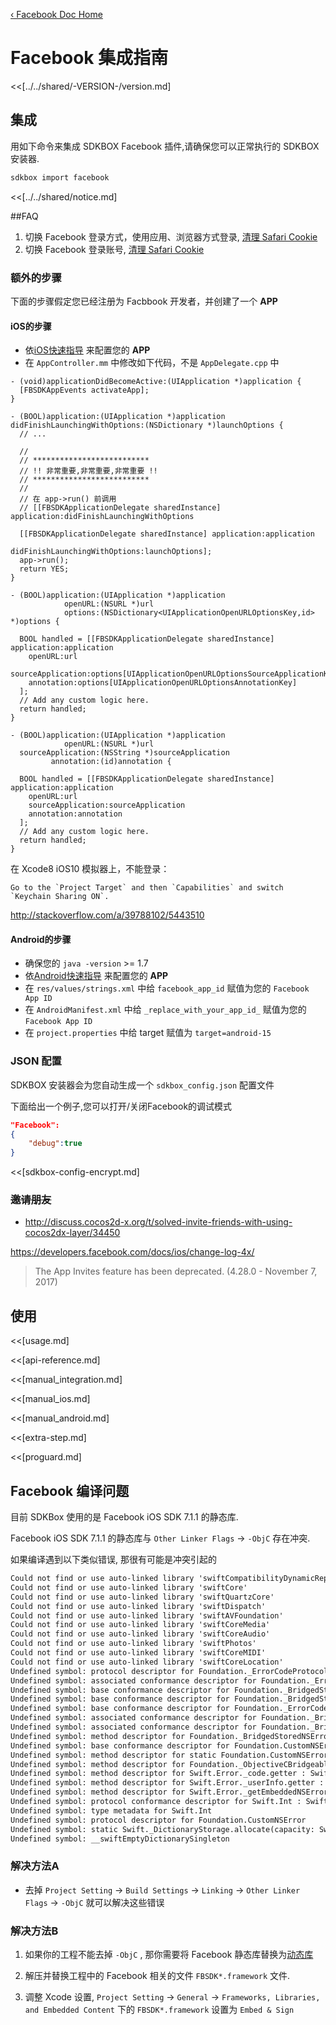 [&#8249; Facebook Doc Home](./)

<h1>Facebook 集成指南</h1>
<<[../../shared/-VERSION-/version.md]

## 集成
用如下命令来集成 SDKBOX Facebook 插件,请确保您可以正常执行的 SDKBOX 安装器.
```bash
sdkbox import facebook
```

<<[../../shared/notice.md]

<!--## Configuration
<<[../../shared/sdkbox_cloud.md]
<<[../../shared/remote_application_config.md]-->

##FAQ
1. 切换 Facebook 登录方式，使用应用、浏览器方式登录, [清理 Safari Cookie](https://support.apple.com/en-us/HT201265)
2. 切换 Facebook 登录账号, [清理 Safari Cookie](https://support.apple.com/en-us/HT201265)

### 额外的步骤

下面的步骤假定您已经注册为 Facbbook 开发者，并创建了一个 __APP__

#### iOS的步骤
* 依[iOS快速指导](https://developers.facebook.com/quickstarts/?platform=ios) 来配置您的 __APP__
* 在 `AppController.mm` 中修改如下代码，不是 `AppDelegate.cpp` 中

```
- (void)applicationDidBecomeActive:(UIApplication *)application {
  [FBSDKAppEvents activateApp];
}

- (BOOL)application:(UIApplication *)application didFinishLaunchingWithOptions:(NSDictionary *)launchOptions {
  // ...

  //
  // **************************
  // !! 非常重要,非常重要,非常重要 !!
  // **************************
  //
  // 在 app->run() 前调用
  // [[FBSDKApplicationDelegate sharedInstance] application:didFinishLaunchingWithOptions

  [[FBSDKApplicationDelegate sharedInstance] application:application
                                      didFinishLaunchingWithOptions:launchOptions];
  app->run();
  return YES;
}

- (BOOL)application:(UIApplication *)application
            openURL:(NSURL *)url
            options:(NSDictionary<UIApplicationOpenURLOptionsKey,id> *)options {

  BOOL handled = [[FBSDKApplicationDelegate sharedInstance] application:application
    openURL:url
    sourceApplication:options[UIApplicationOpenURLOptionsSourceApplicationKey]
    annotation:options[UIApplicationOpenURLOptionsAnnotationKey]
  ];
  // Add any custom logic here.
  return handled;
}

- (BOOL)application:(UIApplication *)application
            openURL:(NSURL *)url
  sourceApplication:(NSString *)sourceApplication
         annotation:(id)annotation {

  BOOL handled = [[FBSDKApplicationDelegate sharedInstance] application:application
    openURL:url
    sourceApplication:sourceApplication
    annotation:annotation
  ];
  // Add any custom logic here.
  return handled;
}

```

在 Xcode8 iOS10 模拟器上，不能登录：
```
Go to the `Project Target` and then `Capabilities` and switch `Keychain Sharing ON`.
```
http://stackoverflow.com/a/39788102/5443510


#### Android的步骤
* 确保您的 `java -version` >= 1.7
* 依[Android快速指导](https://developers.facebook.com/quickstarts/?platform=android) 来配置您的 __APP__
* 在 `res/values/strings.xml` 中给 `facebook_app_id` 赋值为您的 `Facebook App ID`
* 在 `AndroidManifest.xml` 中给 `_replace_with_your_app_id_` 赋值为您的 `Facebook App ID`
* 在 `project.properties` 中给 target 赋值为 `target=android-15`


### JSON 配置
SDKBOX 安装器会为您自动生成一个 `sdkbox_config.json` 配置文件

下面给出一个例子,您可以打开/关闭Facebook的调试模式
```json
"Facebook":
{
    "debug":true
}
```

<<[sdkbox-config-encrypt.md]

### ~~邀请朋友~~
- http://discuss.cocos2d-x.org/t/solved-invite-friends-with-using-cocos2dx-layer/34450

https://developers.facebook.com/docs/ios/change-log-4x/

> The App Invites feature has been deprecated. (4.28.0 - November 7, 2017)

## 使用

<<[usage.md]

<<[api-reference.md]

<<[manual_integration.md]

<<[manual_ios.md]

<<[manual_android.md]

<<[extra-step.md]

<<[proguard.md]

## Facebook 编译问题

目前 SDKBox 使用的是 Facebook iOS SDK 7.1.1 的静态库.

Facebook iOS SDK 7.1.1 的静态库与 `Other Linker Flags` -> `-ObjC` 存在冲突.

如果编译遇到以下类似错误, 那很有可能是冲突引起的

```html
Could not find or use auto-linked library 'swiftCompatibilityDynamicReplacements'
Could not find or use auto-linked library 'swiftCore'
Could not find or use auto-linked library 'swiftQuartzCore'
Could not find or use auto-linked library 'swiftDispatch'
Could not find or use auto-linked library 'swiftAVFoundation'
Could not find or use auto-linked library 'swiftCoreMedia'
Could not find or use auto-linked library 'swiftCoreAudio'
Could not find or use auto-linked library 'swiftPhotos'
Could not find or use auto-linked library 'swiftCoreMIDI'
Could not find or use auto-linked library 'swiftCoreLocation'
Undefined symbol: protocol descriptor for Foundation._ErrorCodeProtocol
Undefined symbol: associated conformance descriptor for Foundation._ErrorCodeProtocol._ErrorType: Foundation._BridgedStoredNSError
Undefined symbol: base conformance descriptor for Foundation._BridgedStoredNSError: Foundation.CustomNSError
Undefined symbol: base conformance descriptor for Foundation._BridgedStoredNSError: Swift.Hashable
Undefined symbol: base conformance descriptor for Foundation._ErrorCodeProtocol: Swift.Equatable
Undefined symbol: associated conformance descriptor for Foundation._BridgedStoredNSError.Code: Foundation._ErrorCodeProtocol
Undefined symbol: associated conformance descriptor for Foundation._BridgedStoredNSError.Code: Swift.RawRepresentable
Undefined symbol: method descriptor for Foundation._BridgedStoredNSError.init(_nsError: __C.NSError) -> A
Undefined symbol: base conformance descriptor for Foundation.CustomNSError: Swift.Error
Undefined symbol: method descriptor for static Foundation.CustomNSError.errorDomain.getter : Swift.String
Undefined symbol: method descriptor for Foundation._ObjectiveCBridgeableError.init(_bridgedNSError: __shared __C.NSError) -> A?
Undefined symbol: method descriptor for Swift.Error._code.getter : Swift.Int
Undefined symbol: method descriptor for Swift.Error._userInfo.getter : Swift.AnyObject?
Undefined symbol: method descriptor for Swift.Error._getEmbeddedNSError() -> Swift.AnyObject?
Undefined symbol: protocol conformance descriptor for Swift.Int : Swift.FixedWidthInteger in Swift
Undefined symbol: type metadata for Swift.Int
Undefined symbol: protocol descriptor for Foundation.CustomNSError
Undefined symbol: static Swift._DictionaryStorage.allocate(capacity: Swift.Int) -> Swift._DictionaryStorage<A, B>
Undefined symbol: __swiftEmptyDictionarySingleton
```

### 解决方法A

* 去掉 `Project Setting` -> `Build Settings` -> `Linking` -> `Other Linker Flags` -> `-ObjC` 就可以解决这些错误

### 解决方法B

1. 如果你的工程不能去掉 `-ObjC` , 那你需要将 Facebook 静态库替换为[动态库](https://github.com/facebook/facebook-ios-sdk/releases/download/v7.1.1/FacebookSDK_Dynamic.framework.zip)

2. 解压并替换工程中的 Facebook 相关的文件 `FBSDK*.framework` 文件.

3. 调整 Xcode 设置, `Project Setting` -> `General` -> `Frameworks, Libraries, and Embedded Content` 下的 `FBSDK*.framework` 设置为 `Embed & Sign`

